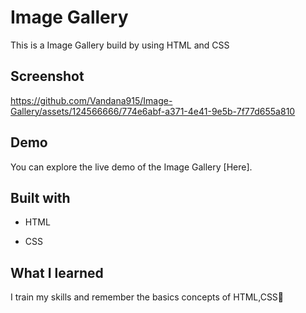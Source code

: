 
# Image Gallery
This is a Image Gallery build by using HTML and CSS
## Screenshot

https://github.com/Vandana915/Image-Gallery/assets/124566666/774e6abf-a371-4e41-9e5b-7f77d655a810


## Demo
You can explore the live demo of the Image Gallery [Here].


##  Built with
* HTML
+ CSS


## What I learned
I train my skills and remember the basics concepts of HTML,CSS🙂
